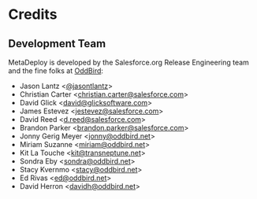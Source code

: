 # Credits

## Development Team

MetaDeploy is developed by the Salesforce.org Release Engineering team and the
fine folks at [OddBird](https://www.oddbird.net/):

- Jason Lantz <[\@jasontlantz](https://twitter.com/jasontlantz)>
- Christian Carter <<christian.carter@salesforce.com>>
- David Glick <<david@glicksoftware.com>>
- James Estevez <<jestevez@salesforce.com>>
- David Reed <<d.reed@salesforce.com>>
- Brandon Parker <<brandon.parker@salesforce.com>>
- Jonny Gerig Meyer <<jonny@oddbird.net>>
- Miriam Suzanne <<miriam@oddbird.net>>
- Kit La Touche <<kit@transneptune.net>>
- Sondra Eby <<sondra@oddbird.net>>
- Stacy Kvernmo <<stacy@oddbird.net>>
- Ed Rivas <<ed@oddbird.net>>
- David Herron <<davidh@oddbird.net>>
